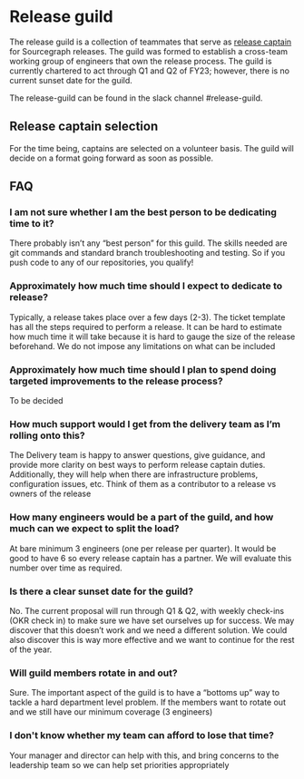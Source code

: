 # Release guild

The release guild is a collection of teammates that serve as [release captain](../index.md#Release-captain) for Sourcegraph releases. The guild
was formed to establish a cross-team working group of engineers that own the release process. The guild is currently
chartered to act through Q1 and Q2 of FY23; however, there is no current sunset date for the guild.

The release-guild can be found in the slack channel #release-guild.

## Release captain selection

For the time being, captains are selected on a volunteer basis. The guild will decide on a format going forward as soon as possible.

## FAQ

### I am not sure whether I am the best person to be dedicating time to it?
There probably isn’t any “best person” for this guild.  The skills needed are git commands and standard branch troubleshooting and testing.  So if you push code to any of our repositories, you qualify!

### Approximately how much time should I expect to dedicate to release?
Typically, a release takes place over a few days (2-3).  The ticket template has all the steps required to perform a release.  It can be hard to estimate how much time it will take because it is hard to gauge the size of the release beforehand.  We do not impose any limitations on what can be included

### Approximately how much time should I plan to spend doing targeted improvements to the release process?
To be decided

### How much support would I get from the delivery team as I’m rolling onto this?
The Delivery team is happy to answer questions, give guidance, and provide more clarity on best ways to perform release captain duties.  Additionally, they will help when there are infrastructure problems, configuration issues, etc.  Think of them as a contributor to a release vs owners of the release

### How many engineers would be a part of the guild, and how much can we expect to split the load?
At bare minimum 3 engineers (one per release per quarter).  It would be good to have 6 so every release captain has a partner. We will evaluate this number over time as required.

### Is there a clear sunset date for the guild?
No. The current proposal will run through Q1 & Q2, with weekly check-ins (OKR check in) to make sure we have set ourselves up for success.  We may discover that this doesn’t work and we need a different solution.  We could also discover this is way more effective and we want to continue for the rest of the year.

### Will guild members rotate in and out?
Sure. The important aspect of the guild is to have a “bottoms up” way to tackle a hard department level problem. If the members want to rotate out and we still have our minimum coverage (3 engineers)

### I don't know whether my team can afford to lose that time?
Your manager and director can help with this, and bring concerns to the leadership team so we can help set priorities appropriately
